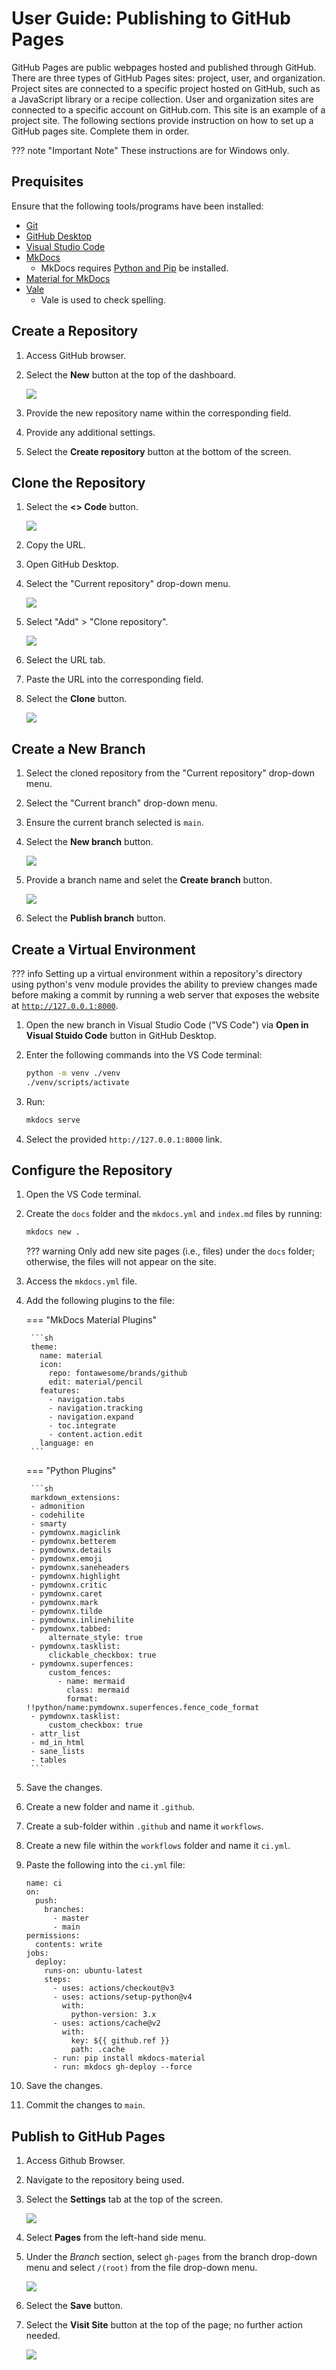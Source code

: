 #  User Guide: Publishing to GitHub Pages
GitHub Pages are public webpages hosted and published through GitHub. There are three types of GitHub Pages sites: project, user, and organization. Project sites are connected to a specific project hosted on GitHub, such as a JavaScript library or a recipe collection. User and organization sites are connected to a specific account on GitHub.com. This site is an example of a project site. The following sections provide instruction on how to set up a GitHub pages site. Complete them in order.

??? note "Important Note"
    These instructions are for Windows only.

## Prequisites

Ensure that the following tools/programs have been installed:

- [Git](https://git-scm.com/downloads)
- [GitHub Desktop](https://desktop.github.com/)
- [Visual Studio Code](https://code.visualstudio.com/)
- [MkDocs](https://www.mkdocs.org/getting-started/)
    - MkDocs requires [Python and Pip](https://www.python.org/downloads/) be installed. 
- [Material for MkDocs](https://squidfunk.github.io/mkdocs-material/getting-started/)
- [Vale](https://tw-docs.com/docs/vale/install-vale/)
    - Vale is used to check spelling.

## Create a Repository

1. Access GitHub browser.
2. Select the **New** button at the top of the dashboard.

    ![](../assets/images/userguide_newbutton.png)

3. Provide the new repository name within the corresponding field.
4. Provide any additional settings.
5. Select the **Create repository** button at the bottom of the screen.

## Clone the Repository

1. Select the **<> Code** button.
   
    ![](../assets/images/userguide_codebutton.png)

2. Copy the URL.
3. Open GitHub Desktop.
4. Select the "Current repository" drop-down menu.

    ![](../assets/images/userguide_currentrepo.png)

5. Select "Add" > "Clone repository".

    ![](../assets/images/userguide_clonerepo.png)

6. Select the URL tab.
7. Paste the URL into the corresponding field.
8. Select the **Clone** button.

    ![](../assets/images/userguide_cloneurl.png)

## Create a New Branch

1. Select the cloned repository from the "Current repository" drop-down menu.
2. Select the "Current branch" drop-down menu.
3. Ensure the current branch selected is `main`.
4. Select the **New branch** button.

    ![](../assets/images/userguide_newbranch.png)

5. Provide a branch name and selet the **Create branch** button.

    ![](../assets/images/userguide_createbranch.png)

6. Select the **Publish branch** button.

## Create a Virtual Environment

??? info
    Setting up a virtual environment within a repository's directory using python's venv module provides the ability to preview changes made before making a commit by running a web server that exposes the website at [`http://127.0.0.1:8000`](http://127.0.0.1:8000).

1. Open the new branch in Visual Studio Code ("VS Code") via **Open in Visual Stuido Code** button in GitHub Desktop.
2. Enter the following commands into the VS Code terminal:

    ```sh
    python -m venv ./venv
    ./venv/scripts/activate
    ```

3. Run:

    ```sh 
    mkdocs serve
    ```

4. Select the provided `http://127.0.0.1:8000` link.

## Configure the Repository

1. Open the VS Code terminal.
2. Create the `docs` folder and the `mkdocs.yml` and `index.md` files by running:
    
    ```sh
    mkdocs new .
    ```

    ??? warning
        Only add new site pages (i.e., files) under the `docs` folder; otherwise, the files will not appear on the site.

3. Access the `mkdocs.yml` file.
4. Add the following plugins to the file:

    === "MkDocs Material Plugins"
    
        ```sh
        theme:
          name: material
          icon:
            repo: fontawesome/brands/github
            edit: material/pencil
          features:
            - navigation.tabs
            - navigation.tracking
            - navigation.expand
            - toc.integrate
            - content.action.edit
          language: en
        ```

    === "Python Plugins"

        ```sh
        markdown_extensions:
        - admonition
        - codehilite
        - smarty
        - pymdownx.magiclink
        - pymdownx.betterem
        - pymdownx.details
        - pymdownx.emoji
        - pymdownx.saneheaders
        - pymdownx.highlight
        - pymdownx.critic
        - pymdownx.caret
        - pymdownx.mark
        - pymdownx.tilde
        - pymdownx.inlinehilite
        - pymdownx.tabbed:
            alternate_style: true
        - pymdownx.tasklist:
            clickable_checkbox: true
        - pymdownx.superfences:
            custom_fences:
              - name: mermaid
                class: mermaid
                format: !!python/name:pymdownx.superfences.fence_code_format  
        - pymdownx.tasklist:
            custom_checkbox: true          
        - attr_list
        - md_in_html
        - sane_lists
        - tables
        ```

5. Save the changes.
6. Create a new folder and name it `.github`.
7. Create a sub-folder within `.github` and name it `workflows`.
8. Create a new file within the `workflows` folder and name it `ci.yml`.
9. Paste the following into the `ci.yml` file:

    ```
    name: ci
    on:
      push:
        branches:
          - master
          - main
    permissions:
      contents: write
    jobs:
      deploy:
        runs-on: ubuntu-latest
        steps:
          - uses: actions/checkout@v3
          - uses: actions/setup-python@v4
            with:
              python-version: 3.x
          - uses: actions/cache@v2
            with:
              key: ${{ github.ref }}
              path: .cache
          - run: pip install mkdocs-material
          - run: mkdocs gh-deploy --force
    ```

10. Save the changes.
11. Commit the changes to `main`.

## Publish to GitHub Pages

1. Access Github Browser. 
2. Navigate to the repository being used.
3. Select the **Settings** tab at the top of the screen.

    ![](../assets/images/userguide_settings.png)

4. Select **Pages** from the left-hand side menu.
5. Under the *Branch* section, select `gh-pages` from the branch drop-down menu and select `/(root)` from the file drop-down menu.

    ![](../assets/images/userguide_branchsettings.png)

6. Select the **Save** button.
7. Select the **Visit Site** button at the top of the page; no further action needed.

    ![](../assets/images/userguide_visitsite.png)
